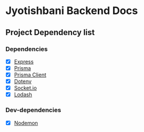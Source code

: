 # **Jyotishbani Backend Docs**

## Project Dependency list

### Dependencies

- [x] [Express](https://www.npmjs.com/package/express)
- [x] [Prisma](https://www.npmjs.com/package/prisma)
- [x] [Prisma Client](https://www.npmjs.com/package/@prisma/client)
- [x] [Dotenv](https://www.npmjs.com/package/dotenv)
- [x] [Socket.io](https://www.npmjs.com/package/socket.io)
- [x] [Lodash](https://www.npmjs.com/package/lodash)

### Dev-dependencies

- [x] [Nodemon](https://www.npmjs.com/package/nodemon)
